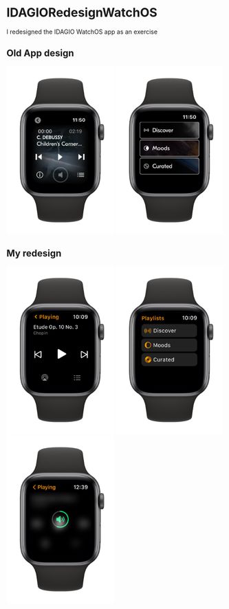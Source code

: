 # IDAGIORedesignWatchOS
I redesigned the IDAGIO WatchOS app as an exercise

## Old App design
<div>
   <img src="https://github.com/frankkk1013/IDAGIORedesignWatchOS/blob/2db30c7d8673a263e26b4c4b7f2509a7f580f0f2/app_mockups/oldapp_player.png" width="250">
   <img src="https://github.com/frankkk1013/IDAGIORedesignWatchOS/blob/72c983c7a450291e9b9280e576aeaa473e784d0c/app_mockups/oldapp_playlists.png" width="250">
</div>

## My redesign
<div>
   <img src="https://github.com/frankkk1013/IDAGIORedesignWatchOS/blob/72c983c7a450291e9b9280e576aeaa473e784d0c/app_mockups/newapp_player.png" width="250">
   <img src="https://github.com/frankkk1013/IDAGIORedesignWatchOS/blob/72c983c7a450291e9b9280e576aeaa473e784d0c/app_mockups/newapp_playlists.png" width="250">
   <img src="https://github.com/frankkk1013/IDAGIORedesignWatchOS/blob/9bc22a0c505650054a91deed1cbff6ae318bfcaf/app_mockups/newapp_volume.png" width="250">
   
</div>

